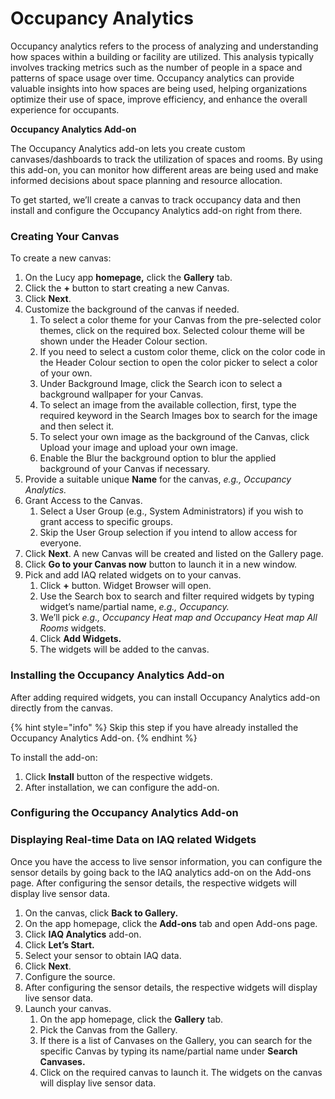 # Occupancy Analytics

Occupancy analytics refers to the process of analyzing and understanding how spaces within a building or facility are utilized. This analysis typically involves tracking metrics such as the number of people in a space and patterns of space usage over time. Occupancy analytics can provide valuable insights into how spaces are being used, helping organizations optimize their use of space, improve efficiency, and enhance the overall experience for occupants.

**Occupancy Analytics Add-on**

The Occupancy Analytics add-on lets you create custom canvases/dashboards to track the utilization of spaces and rooms. By using this add-on, you can monitor how different areas are being used and make informed decisions about space planning and resource allocation.

To get started, we’ll create a canvas to track occupancy data and then install and configure the Occupancy Analytics add-on right from there.

### Creating Your Canvas

To create a new canvas:

1. On the Lucy app **homepage,** click the **Gallery** tab.
2. Click the **+** button to start creating a new Canvas.
3. Click **Next**.
4. Customize the background  of the canvas if needed.
   1. To select a color theme for your Canvas from the pre-selected color themes, click on the required box. Selected colour theme will be shown under the Header Colour section.
   2. If you need to select a custom color theme, click on the color code in the Header Colour section to open the color picker to select a color of your own.
   3. Under Background Image, click the Search icon to select a background wallpaper for your Canvas.
   4. To select an image from the available collection, first, type the required keyword in the Search Images box to search for the image and then select it.
   5. To select your own image as the background of the Canvas, click Upload your image and upload your own image.
   6. Enable the Blur the background option to blur the applied background of your Canvas if necessary.
5. Provide a suitable unique **Name** for the canvas, _e.g., Occupancy Analytics._
6. Grant Access to the Canvas.
   1. Select a User Group (e.g., System Administrators) if you wish to grant access to specific groups.
   2. Skip the User Group selection if you intend to allow access for everyone.
7. Click **Next**. A new Canvas will be created and listed on the Gallery page.
8. &#x20;Click **Go to your Canvas now** button to launch it in a new window.
9. Pick and add IAQ related widgets on to your canvas.
   1. Click **+** button. Widget Browser will open.
   2. Use the Search box to search and filter required widgets by typing widget’s name/partial name, _e.g., Occupancy._
   3. We’ll pick _e.g., Occupancy Heat map and Occupancy Heat map All Rooms_ widgets.
   4. Click **Add Widgets.**
   5. The widgets will be added to the canvas.

### Installing the Occupancy Analytics Add-on

After adding required widgets, you can install Occupancy Analytics add-on directly from the canvas.



{% hint style="info" %}
Skip this step if you have already installed the Occupancy Analytics Add-on.
{% endhint %}

To install the add-on:

1. Click **Install** button of the respective widgets.
2. After installation, we can configure the add-on.

### Configuring the Occupancy Analytics Add-on

### Displaying Real-time Data on IAQ related Widgets

Once you have the access to live sensor information, you can configure the sensor details by going back to the IAQ analytics add-on on the Add-ons page. After configuring the sensor details, the respective widgets will display live sensor data.

1. On the canvas, click **Back to Gallery.**
2. On the app homepage, click the **Add-ons** tab and open Add-ons page.
3. Click **IAQ Analytics** add-on.
4. Click **Let’s Start.**
5. Select your sensor to obtain IAQ data.
6. Click **Next**.
7. Configure the source.
8. After configuring the sensor details, the respective widgets will display live sensor data.
9. Launch your canvas.
   1. On the app homepage, click the **Gallery** tab.
   2. Pick the Canvas from the Gallery.&#x20;
   3. If there is a list of Canvases on the Gallery, you can search for the specific Canvas by typing its name/partial name under **Search Canvases.**
   4. Click on the required canvas to launch it. The widgets on the canvas will display live sensor data.

